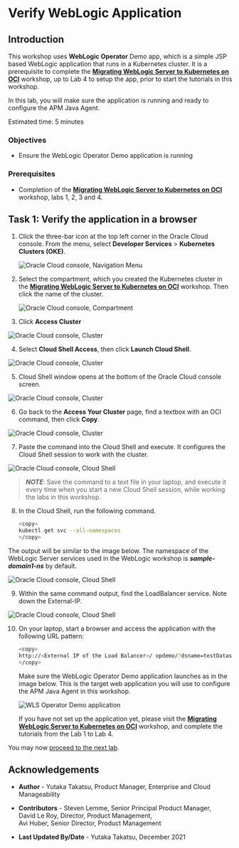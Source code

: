 # Verify WebLogic Application

## Introduction

This workshop uses **WebLogic Operator** Demo app, which is a simple JSP based WebLogic application that runs in a Kubernetes cluster. It is a prerequisite to complete the **[Migrating WebLogic Server to Kubernetes on OCI](https://apexapps.oracle.com/pls/apex/dbpm/r/livelabs/workshop-attendee-2?p210_workshop_id=567&p210_type=2&session=102696148940850)** workshop, up to Lab 4 to setup the app, prior to start the tutorials in this workshop.

In this lab, you will make sure the application is running and ready to configure the APM Java Agent.


Estimated time: 5 minutes

### Objectives
* Ensure the WebLogic Operator Demo application is running  

### Prerequisites

* Completion of the **[Migrating WebLogic Server to Kubernetes on OCI](https://apexapps.oracle.com/pls/apex/dbpm/r/livelabs/workshop-attendee-2?p210_workshop_id=567&p210_type=2&session=102696148940850)** workshop, labs 1, 2, 3 and 4.



## Task 1: Verify the application in a browser

1. Click the three-bar icon at the top left corner in the Oracle Cloud console. From the menu, select **Developer Services** > **Kubernetes Clusters (OKE)**.

   ![Oracle Cloud console, Navigation Menu](images/1-1-menu.png " ")

2. Select the compartment, which you created the Kubernetes cluster in the **[Migrating WebLogic Server to Kubernetes on OCI](https://apexapps.oracle.com/pls/apex/dbpm/r/livelabs/workshop-attendee-2?p210_workshop_id=567&p210_type=2&session=102696148940850)** workshop. Then click the name of the cluster.

   ![Oracle Cloud console, Compartment](images/1-2-compartment.png " ")

3.	Click **Access Cluster**

   ![Oracle Cloud console, Cluster](images/1-3-cluster.png " ")

4.	Select **Cloud Shell Access**, then click **Launch Cloud Shell**.

   ![Oracle Cloud console, Cluster](images/1-4-cluster.png " ")

5.	Cloud Shell window opens at the bottom of the Oracle Cloud console screen.

   ![Oracle Cloud console, Cluster](images/1-5-cluster.png " ")

6.	Go back to the **Access Your Cluster** page, find a textbox with an OCI command, then click **Copy**.

   ![Oracle Cloud console, Cluster](images/1-6-cluster.png " ")

7.	Paste the command into the Cloud Shell and execute. It configures the Cloud Shell session to work with the cluster.

   ![Oracle Cloud console, Cloud Shell](images/1-7-cloudshell.png " ")


   > ***NOTE***:  Save the command to a text file in your laptop, and execute it every time when you start a new Cloud Shell session, while working the labs in this workshop.


8.	In the Cloud Shell, run the following command.

    ``` bash
    <copy>
    kubectl get svc --all-namespaces
    </copy>
    ```

   The output will be similar to the image below. The namespace of the WebLogic Server services used in the WebLogic workshop is ***sample-domain1-ns*** by default.

   ![Oracle Cloud console, Cloud Shell](images/1-8-cloudshell.png " ")


9.	Within the same command output, find the LoadBalancer service. Note down the External-IP.

   ![Oracle Cloud console, Cloud Shell](images/1-9-cloudshell.png " ")


10.	On your laptop, start a browser and access the application with the following URL pattern:

     ``` bash
     <copy>
     http://<External IP of the Load Balancer>/ opdemo/?dsname=testDatasource
     </copy>
     ```
     Make sure the WebLogic Operator Demo application launches as in the image below. This is the target web application you will use to configure the APM Java Agent in this workshop.


     ![WLS Operator Demo application](images/1-10-demoapp.png " ")


     If you have not set up the application yet, please visit the **[Migrating WebLogic Server to Kubernetes on OCI](https://apexapps.oracle.com/pls/apex/dbpm/r/livelabs/workshop-attendee-2?p210_workshop_id=567&p210_type=2&session=102696148940850)** workshop, and complete the tutorials from the Lab 1 to Lab 4.



You may now [proceed to the next lab](#next).

## Acknowledgements

* **Author** - Yutaka Takatsu, Product Manager, Enterprise and Cloud Manageability
- **Contributors** - Steven Lemme, Senior Principal Product Manager,<br>
David Le Roy, Director, Product Management,<br>
Avi Huber, Senior Director, Product Management
* **Last Updated By/Date** - Yutaka Takatsu, December 2021
